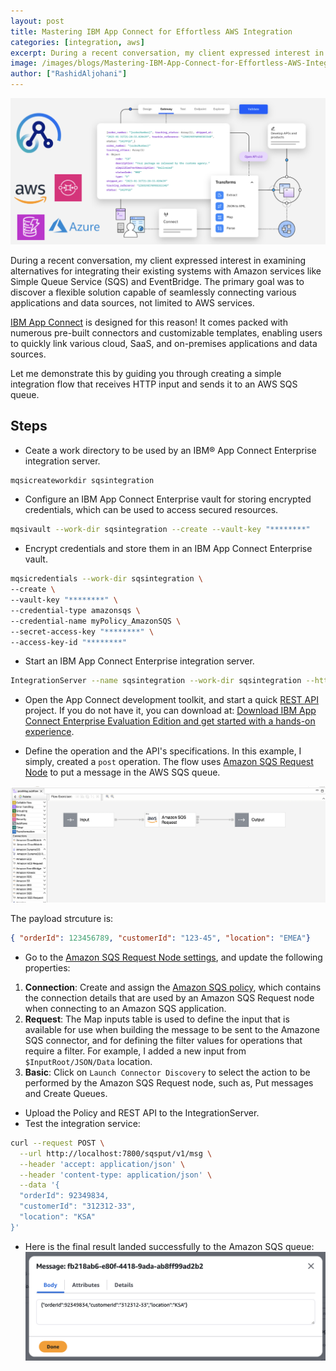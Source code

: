 ```yaml
---
layout: post
title: Mastering IBM App Connect for Effortless AWS Integration
categories: [integration, aws]
excerpt: During a recent conversation, my client expressed interest in examining alternatives for integrating their existing systems with Amazon services like Simple Queue Service (SQS) and EventBridge.
image: /images/blogs/Mastering-IBM-App-Connect-for-Effortless-AWS-Integration/banner.png
author: ["RashidAljohani"]
---
```



![](/images/blogs/Mastering-IBM-App-Connect-for-Effortless-AWS-Integration/banner.png)


During a recent conversation, my client expressed interest in examining alternatives for integrating their existing systems with Amazon services like Simple Queue Service (SQS) and EventBridge. The primary goal was to discover a flexible solution capable of seamlessly connecting various applications and data sources, not limited to AWS services. 

[IBM App Connect](https://www.ibm.com/products/app-connect) is designed for this reason! It comes packed with numerous pre-built connectors and customizable templates, enabling users to quickly link various cloud, SaaS, and on-premises applications and data sources.

Let me demonstrate this by guiding you through creating a simple integration flow that receives HTTP input and sends it to an AWS SQS queue.

## Steps

* Ceate a work directory to be used by an IBM® App Connect Enterprise integration server.

```bash
mqsicreateworkdir sqsintegration
```

* Configure an IBM App Connect Enterprise vault for storing encrypted credentials, which can be used to access secured resources.

```bash
mqsivault --work-dir sqsintegration --create --vault-key "********" 
```

*  Encrypt credentials and store them in an IBM App Connect Enterprise vault.

```bash
mqsicredentials --work-dir sqsintegration \
--create \
--vault-key "********" \
--credential-type amazonsqs \
--credential-name myPolicy_AmazonSQS \
--secret-access-key "********" \
--access-key-id "********"
```

*  Start an IBM App Connect Enterprise integration server.

```bash
IntegrationServer --name sqsintegration --work-dir sqsintegration --http-port-number 7800 --admin-rest-api 7600 --vault-key ********
```

*  Open the App Connect development toolkit, and start a quick [REST API](https://www.ibm.com/docs/en/app-connect/13.0?topic=apis-creating-rest-api) project. If you do not have it, you can download at: [Download IBM App Connect Enterprise Evaluation Edition and get started with a hands-on experience](https://www.ibm.com/docs/en/app-connect/13.0?topic=gsace-download-app-connect-enterprise-evaluation-edition-get-started).

*  Define the operation and the API's specifications. In this example, I simply, created a `post` operation. The flow uses [Amazon SQS Request Node](https://www.ibm.com/docs/en/app-connect/13.0?topic=nodes-amazon-sqs-request-node) to put a message in the AWS SQS queue.

![](/images/blogs/Mastering-IBM-App-Connect-for-Effortless-AWS-Integration/flow.png)

The payload strcuture is:

```json
{ "orderId": 123456789, "customerId": "123-45", "location": "EMEA"}
```

*  Go to the [Amazon SQS Request Node settings](https://www.ibm.com/docs/en/app-connect/13.0?topic=nodes-amazon-sqs-request-node), and update the following properties:

  1. **Connection**: Create and assign the [Amazon SQS policy](https://www.ibm.com/docs/en/app-connect/13.0?topic=properties-amazon-sqs-policy), which contains the connection details that are used by an Amazon SQS Request node when connecting to an Amazon SQS application.
  2. **Request**: The Map inputs table is used to define the input that is available for use when building the message to be sent to the Amazone SQS connector, and for defining the filter values for operations that require a filter. For example, I added a new input from `$InputRoot/JSON/Data` location.
  3. **Basic**: Click on `Launch Connector Discovery` to select the action to be performed by the Amazon SQS Request node, such as, Put messages and Create Queues.

*  Upload the Policy and REST API to the IntegrationServer.
* Test the integration service:

```bash
curl --request POST \
  --url http://localhost:7800/sqsput/v1/msg \
  --header 'accept: application/json' \
  --header 'content-type: application/json' \
  --data '{
  "orderId": 92349834,
  "customerId": "312312-33",
  "location": "KSA"
}'
```
*  Here is the final result landed successfully to the Amazon SQS queue:
![](/images/blogs/Mastering-IBM-App-Connect-for-Effortless-AWS-Integration/output.png)


